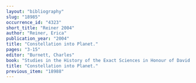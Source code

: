 ```yaml
---
layout: "bibliography"
slug: "18985"
occurrence_id: "4323"
short_title: "Reiner 2004"
author: "Reiner, Erica"
publication_year: "2004"
title: "Constellation into Planet."
pages: "3-15"
editor: "Burnett, Charles"
book: "Studies in the History of the Exact Sciences in Honour of David Pingree (Leiden and Boston)"
title: "Constellation into Planet."
previous_item: "18988"
---
```

